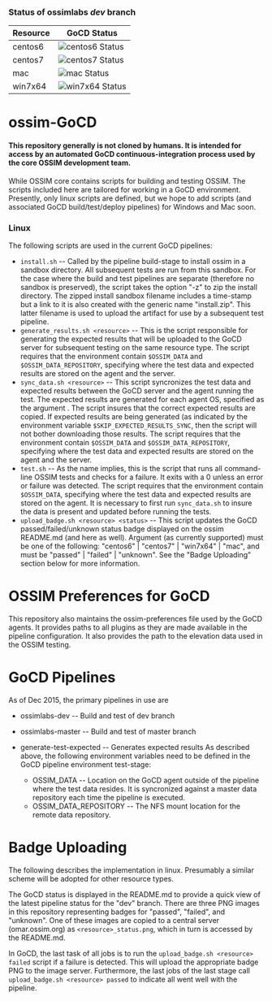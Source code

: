 ### Status of ossimlabs *dev* branch

Resource | GoCD Status
------------ | -------------
centos6 | ![centos6 Status](http://omar.ossim.org/gocd/centos6_status.png)
centos7 | ![centos7 Status](http://omar.ossim.org/gocd/centos7_status.png)
mac | ![mac Status](http://omar.ossim.org/gocd/mac_status.png)
win7x64 | ![win7x64 Status](http://omar.ossim.org/gocd/win7x64_status.png)

# ossim-GoCD

#### This repository generally is not cloned by humans. It is intended for access by an automated GoCD continuous-integration process used by the core OSSIM development team. 

While OSSIM core contains scripts for building and testing OSSIM. The scripts included here are tailored for working in a GoCD environment. Presently, only linux scripts are defined, but we hope to add scripts (and associated GoCD build/test/deploy pipelines) for Windows and Mac soon.

### Linux

The following scripts are used in the current GoCD pipelines:
* `install.sh` -- Called by the pipeline build-stage to install ossim in a sandbox directory. All subsequent tests are run from this sandbox. For the case where the build and test pipelines are separate (therefore no sandbox is preserved), the script takes the option "-z" to zip the install directory. The zipped install sandbox filename includes a time-stamp but a link to it is also created with the generic name "install.zip". This latter filename is used to upload the artifact for use by a subsequent test pipeline.
* `generate_results.sh <resource>` -- This is the script responsible for generating the expected results that will be uploaded to the GoCD server for subsequent testing on the same resource type. The script requires that the environment contain `$OSSIM_DATA` and `$OSSIM_DATA_REPOSITORY`, specifying where the test data and expected results are stored on the agent and the server.
* `sync_data.sh <resource>` -- This script syncronizes the test data and expected results between the GoCD server and the agent running the test. The expected results are generated for each agent OS, specified as the argument <resource>. The script insures that the correct expected results are copied. If expected results are being generated (as indicated by the environment variable `$SKIP_EXPECTED_RESULTS_SYNC`, then the script will not bother downloading those results. The script requires that the environment contain `$OSSIM_DATA` and `$OSSIM_DATA_REPOSITORY`, specifying where the test data and expected results are stored on the agent and the server.
* `test.sh` -- As the name implies, this is the script that runs all command-line OSSIM tests and checks for a failure. It exits with a 0 unless an error or failure was detected.  The script requires that the environment contain `$OSSIM_DATA`, specifying where the test data and expected results are stored on the agent. It is necessary to first run `sync_data.sh` to insure the data is present and updated before running the tests.
* `upload_badge.sh <resource> <status>` -- This script updates the GoCD passed/failed/unknown status badge displayed on the ossim README.md (and here as well). Argument <resource> (as currently supported) must be one of the following: "centos6" | "centos7" | "win7x64" | "mac",  and <status> must be "passed" | "failed" | "unknown". See the "Badge Uploading" section below for more information.
 
# OSSIM Preferences for GoCD

This repository also maintains the ossim-preferences file used by the GoCD agents. It provides paths to all plugins as they are made available in the pipeline configuration. It also provides the path to the elevation data used in the OSSIM testing. 

# GoCD Pipelines

As of Dec 2015, the primary pipelines in use are 
* ossimlabs-dev -- Build and test of dev branch
* ossimlabs-master -- Build and test of master branch
* generate-test-expected -- Generates expected results
As described above, the following environment variables need to be defined in the GoCD pipeline environment test-stage:

   * OSSIM_DATA -- Location on the GoCD agent outside of the pipeline where the test data resides. It is syncronized against a master data repository each time the pipeline is executed.
   * OSSIM_DATA_REPOSITORY -- The NFS mount location for the remote data repository. 

# Badge Uploading

The following describes the implementation in linux. Presumably a similar scheme will be adopted for other resource types.

The GoCD status is displayed in the README.md to provide a quick view of the latest pipeline status for the "dev" branch. There are three PNG images in this repository representing badges for "passed", "failed", and "unknown". One of these images are copied to a central server (omar.ossim.org) as `<resource>_status.png`, which in turn is accessed by the README.md. 

In GoCD, the last task of all jobs is to run the `upload_badge.sh <resource> failed` script if a failure is detected. This will upload the appropriate badge PNG to the image server. Furthermore, the last jobs of the last stage call `upload_badge.sh <resource> passed` to indicate all went well with the pipeline.


